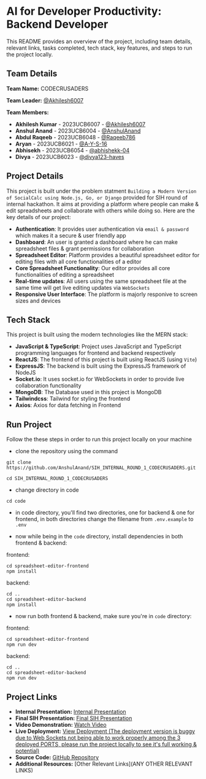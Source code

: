 # AI for Developer Productivity: Backend Developer

This README provides an overview of the project, including team details, relevant links, tasks completed, tech stack, key features, and steps to run the project locally.

## Team Details

**Team Name:** CODECRUSADERS

**Team Leader:** [@Akhilesh6007](https://github.com/Akhilesh6007)

**Team Members:**

- **Akhilesh Kumar** - 2023UCB6007 - [@Akhilesh6007](https://github.com/Akhilesh6007)
- **Anshul Anand** - 2023UCB6004 - [@AnshulAnand](https://github.com/AnshulAnand)
- **Abdul Raqeeb** - 2023UCB6048 - [@Raqeeb786](https://github.com/Raqeeb786)
- **Aryan** - 2023UCB6021 - [@A-Y-S-16](https://github.com/A-Y-S-16)
- **Abhisekh** - 2023UCB6054 - [@abhishekk-04](https://github.com/abhishekk-04)
- **Divya** - 2023UCB6023 - [@divya123-haves](https://github.com/divya123-haves)

## Project Details

This project is built under the problem statment `Building a Modern Version of SocialCalc using Node.js, Go, or Django` provided for SIH round of internal hackathon. It aims at providing a platform where people can make & edit spreadsheets and collaborate with others while doing so. Here are the key details of our project:

- **Authentication**: It provides user authentication via `email & password` which makes it a secure & user friendly app
- **Dashboard**: An user is granted a dashboard where he can make spreadsheet files & grant permissions for collaboration
- **Spreadsheet Editor**: Platform provides a beautiful spreadsheet editor for editing files with all core functionalities of a editor
- **Core Spreadsheet Functionality**: Our editor provides all core functionalities of editing a spreadsheet
- **Real-time updates**: All users using the same spreadsheet file at the same time will get live editing updates via `WebSockets`
- **Responsive User Interface**: The platform is majorly responive to screen sizes and devices

## Tech Stack

This project is built using the modern technologies like the MERN stack:

- **JavaScript & TypeScript**: Project uses JavaScript and TypeScript programming languages for frontend and backend respectively
- **ReactJS**: The frontend of this project is built using ReactJS (using `Vite`)
- **ExpressJS**: The backend is built using the ExpressJS framework of NodeJS
- **Socket.io**: It uses socket.io for WebSockets in order to provide live collaboration functionality
- **MongoDB**: The Database used in this project is MongoDB
- **Tailwindcss**: Tailwind for styling the frontend
- **Axios**: Axios for data fetching in Frontend

## Run Project

Follow the these steps in order to run this project locally on your machine

- clone the repository using the command

```
git clone https://github.com/AnshulAnand/SIH_INTERNAL_ROUND_1_CODECRUSADERS.git

cd SIH_INTERNAL_ROUND_1_CODECRUSADERS
```

- change directory in code

```
cd code
```

- in code directory, you'll find two directories, one for backend & one for frontend, in both directories change the filename from `.env.example` to `.env`

- now while being in the `code` directory, install dependencies in both frontend & backend:

frontend:

```
cd spreadsheet-editor-frontend
npm install
```

backend:

```
cd ..
cd spreadsheet-editor-backend
npm install
```

- now run both frontend & backend, make sure you're in `code` directory:

frontend:

```
cd spreadsheet-editor-frontend
npm run dev
```

backend:

```
cd ..
cd spreadsheet-editor-backend
npm run dev
```

## Project Links

- **Internal Presentation:** [Internal Presentation](files/Internal_PPT_CODECRUSADERS.pdf)
- **Final SIH Presentation:** [Final SIH Presentation](files/SIH_PPT_CODECRUSADERS.pdf)
- **Video Demonstration:** [Watch Video](https://youtu.be/2ii-CUJYWzM?si=VnFh0mYLvzeGncDH)
- **Live Deployment:** [View Deployment (The deployment version is buggy due to Web Sockets not being able to work properly among the 3 deployed PORTS, please run the project locally to see it's full working & potential)](https://sih-internal-round-1-codecrusaders.onrender.com)
- **Source Code:** [GitHub Repository](code)
- **Additional Resources:** [Other Relevant Links](ANY OTHER RELEVANT LINKS)
